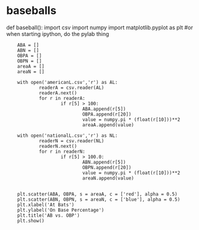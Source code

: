 # baseballs

def baseball():
        import csv
        import numpy
        import matplotlib.pyplot as plt #or when starting ipython, do the pylab thing

        ABA = []
        ABN = []
        OBPA = []
        OBPN = []
        areaA = []
        areaN = []

        with open('americanL.csv','r') as AL:
                readerA = csv.reader(AL)
                readerA.next()
                for r in readerA:
                        if r[5] > 100:
                                ABA.append(r[5])
                                OBPA.append(r[20])
                                value = numpy.pi * (float(r[10]))**2
                                areaA.append(value)
                
        with open('nationalL.csv','r') as NL:
                readerN = csv.reader(NL)
                readerN.next()
                for r in readerN:
                        if r[5] > 100.0:
                                ABN.append(r[5])
                                OBPN.append(r[20])
                                value = numpy.pi * (float(r[10]))**2
                                areaN.append(value)
                

        plt.scatter(ABA, OBPA, s = areaA, c = ['red'], alpha = 0.5)
        plt.scatter(ABN, OBPN, s = areaN, c = ['blue'], alpha = 0.5)
        plt.xlabel('At Bats')
        plt.ylabel('On Base Percentage')
        plt.title('AB vs. OBP')
        plt.show()
